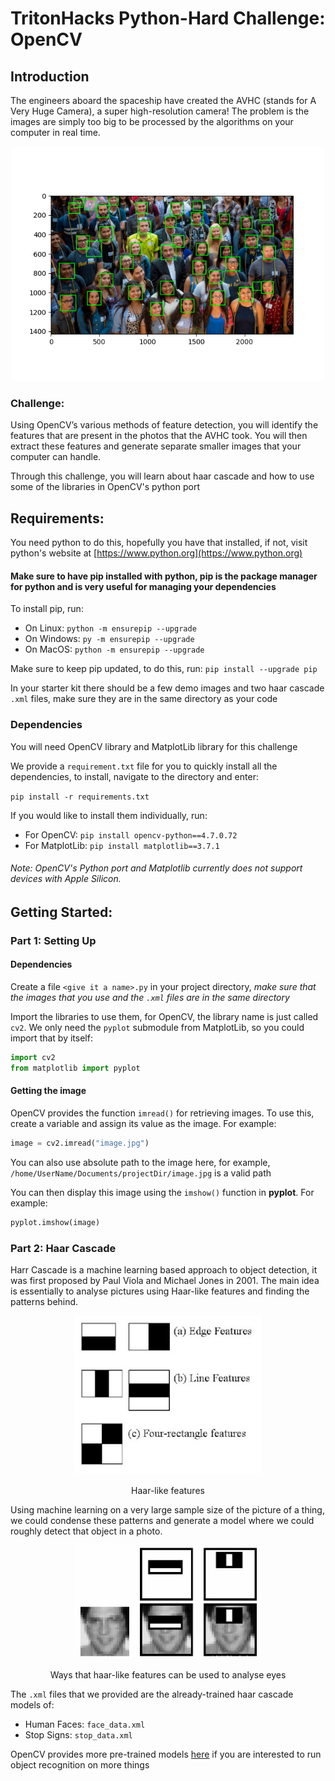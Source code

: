 # TritonHacks Python-Hard Challenge: OpenCV

## Introduction

The engineers aboard the spaceship have created the AVHC (stands for A Very Huge Camera), a super high-resolution 
camera! The problem is the images are simply too big to be processed by the algorithms on your computer in real time.

<p style="text-align:center;"><img src="images/opencvDemo.png" alt="example" width=500 /></p>

### Challenge:

Using OpenCV’s various methods of feature detection, you will identify the features that are present in the photos that 
the AVHC took. You will then extract these features and generate separate smaller images that your computer can handle.

Through this challenge, you will learn about haar cascade and how to use some of the libraries in OpenCV's python port

## Requirements:

You need python to do this, hopefully you have that installed, if not, visit python's website at 
[https://www.python.org](https://www.python.org)

<h4>Make sure to have pip installed with python, pip is the package manager for python and is very useful for managing 
your dependencies</h4>

To install pip, run:

- On Linux: `python -m ensurepip --upgrade`
- On Windows: `py -m ensurepip --upgrade`
- On MacOS: `python -m ensurepip --upgrade`

Make sure to keep pip updated, to do this, run: 
`pip install --upgrade pip`

In your starter kit there should be a few demo images and two haar cascade `.xml` files, make sure they are in the same 
directory as your code

### Dependencies

You will need OpenCV library and MatplotLib library for this challenge

We provide a `requirement.txt` file for you to quickly install all the dependencies, to install, navigate to the 
directory and enter:

`pip install -r requirements.txt`

If you would like to install them individually, run:

- For OpenCV: `pip install opencv-python==4.7.0.72`
- For MatplotLib: `pip install matplotlib==3.7.1`

<h6> Note: OpenCV's Python port and Matplotlib currently does not support devices with Apple Silicon. </h6>

## Getting Started:

### Part 1: Setting Up

#### Dependencies

Create a file `<give it a name>.py` in your project directory, _make sure that the images that you use and the `.xml` 
files are in the same directory_

Import the libraries to use them, for OpenCV, the library name is just called `cv2`. We only need the `pyplot` 
submodule from MatplotLib, so you could import that by itself:

```python
import cv2
from matplotlib import pyplot
```

#### Getting the image

OpenCV provides the function `imread()` for retrieving images. To use this, create a variable and assign its 
value as the image. For example:

```python
image = cv2.imread("image.jpg")
```

You can also use absolute path to the image here, for example, `/home/UserName/Documents/projectDir/image.jpg` is a 
valid path

You can then display this image using the `imshow()` function in **pyplot**. For example:

```python
pyplot.imshow(image)
```

### Part 2: Haar Cascade

Harr Cascade is a machine learning based approach to object detection, it was first proposed by Paul Viola and Michael 
Jones in 2001. The main idea is essentially to analyse pictures using Haar-like features and finding the patterns behind.

<p style="text-align:center;"><img src="images/haar_features.jpg" alt="haar features" width=300 /></p>

<p style="text-align:center;"> Haar-like features </p>

Using machine learning on a very large sample size of the picture of a thing, we could condense these patterns and 
generate a model where we could roughly detect that object in a photo.

<p style="text-align:center;"><img src="images/haar.png" alt="haar example" width=300 /></p>

<p style="text-align:center;"> Ways that haar-like features can be used to analyse eyes </p>


The `.xml` files that we provided are the already-trained haar cascade models of:

- Human Faces: `face_data.xml`
- Stop Signs: `stop_data.xml`

OpenCV provides more pre-trained models [here](https://github.com/opencv/opencv/tree/master/data/haarcascades) 
if you are interested to run object recognition on more things


